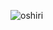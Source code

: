 ![oshiri](https://user-images.githubusercontent.com/5750408/128173151-92382dfb-ab65-4e9a-9bd1-ad86bc21aa92.jpeg)
